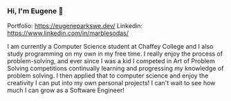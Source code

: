 ### Hi, I'm Eugene 👋

Portfolio: https://eugeneparkswe.dev/
Linkedin: https://www.linkedin.com/in/marblesodas/

I am currently a Computer Science student at Chaffey College and I also study programming on my own in my free time. I really enjoy the process of problem-solving, and ever since I was a kid I competed in Art of Problem Solving competitions continually learning and progressing my knowledge of problem solving. I then applied that to computer science and enjoy the creativity I can put into my own personal projects! I can't wait to see how much I can grow as a Software Engineer!
<!--
**MarbleSodas/MarbleSodas** is a ✨ _special_ ✨ repository because its `README.md` (this file) appears on your GitHub profile.

Here are some ideas to get you started:

- 🔭 I’m currently working on ...
- 🌱 I’m currently learning ...
- 👯 I’m looking to collaborate on ...
- 🤔 I’m looking for help with ...
- 💬 Ask me about ...
- 📫 How to reach me: ...
- 😄 Pronouns: ...
- ⚡ Fun fact: ...
-->
